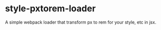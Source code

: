# style-pxtorem-loader
A simple webpack loader that transform px to rem for your style, etc in jsx.
